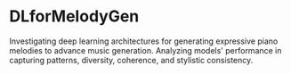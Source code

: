 # DLforMelodyGen
Investigating deep learning architectures for generating expressive piano melodies to advance music generation. Analyzing models' performance in capturing patterns, diversity, coherence, and stylistic consistency.

